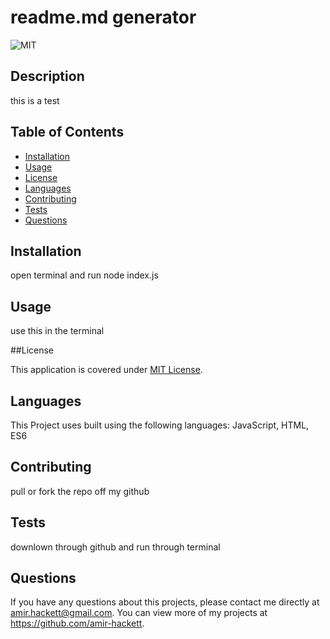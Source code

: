 # readme.md generator
  
 
  ![MIT](https://img.shields.io/badge/License-MIT-yellow.svg)
  

  ## Description
  this is a test 

  ## Table of Contents
  * [Installation](#installation)
  * [Usage](#usage)
  * [License](#license)
  * [Languages](#languages)
  * [Contributing](#contributors)
  * [Tests](#tests)
  * [Questions](#questions)
  
  ## Installation
  open terminal and run node index.js

  ## Usage
  use this in the terminal

  ##License 
  
  This application is covered under [MIT License](https://opensource.org/licenses/MIT).
    

  ## Languages
  This Project uses built using the following languages: JavaScript, HTML, ES6 

  ## Contributing
  pull or fork the repo off my github

  ## Tests
  downlown through github and run through terminal

  ## Questions
  If you have any questions about this projects, please contact me directly at amir.hackett@gmail.com. You can view more of my projects at https://github.com/amir-hackett.
